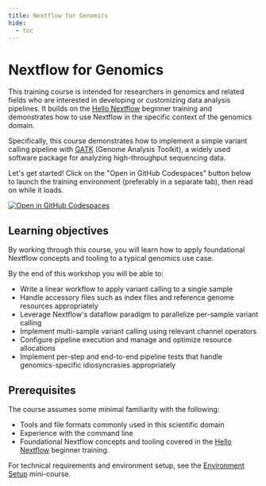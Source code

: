 ```yaml
---
title: Nextflow for Genomics
hide:
  - toc
---
```


# Nextflow for Genomics

This training course is intended for researchers in genomics and related fields who are interested in developing or customizing data analysis pipelines.
It builds on the [Hello Nextflow](../../hello_nextflow/) beginner training and demonstrates how to use Nextflow in the specific context of the genomics domain.

Specifically, this course demonstrates how to implement a simple variant calling pipeline with [GATK](https://gatk.broadinstitute.org/) (Genome Analysis Toolkit), a widely used software package for analyzing high-throughput sequencing data.

Let's get started! Click on the "Open in GitHub Codespaces" button below to launch the training environment (preferably in a separate tab), then read on while it loads.

[![Open in GitHub Codespaces](https://github.com/codespaces/badge.svg)](https://codespaces.new/nextflow-io/training?quickstart=1&ref=master)

## Learning objectives

By working through this course, you will learn how to apply foundational Nextflow concepts and tooling to a typical genomics use case.

By the end of this workshop you will be able to:

- Write a linear workflow to apply variant calling to a single sample
- Handle accessory files such as index files and reference genome resources appropriately
- Leverage Nextflow's dataflow paradigm to parallelize per-sample variant calling
- Implement multi-sample variant calling using relevant channel operators
- Configure pipeline execution and manage and optimize resource allocations
- Implement per-step and end-to-end pipeline tests that handle genomics-specific idiosyncrasies appropriately

<!-- TODO for future expansion: add metadata/samplesheet handling -->

## Prerequisites

The course assumes some minimal familiarity with the following:

- Tools and file formats commonly used in this scientific domain
- Experience with the command line
- Foundational Nextflow concepts and tooling covered in the [Hello Nextflow](../../hello_nextflow/) beginner training.

For technical requirements and environment setup, see the [Environment Setup](../../envsetup/) mini-course.
